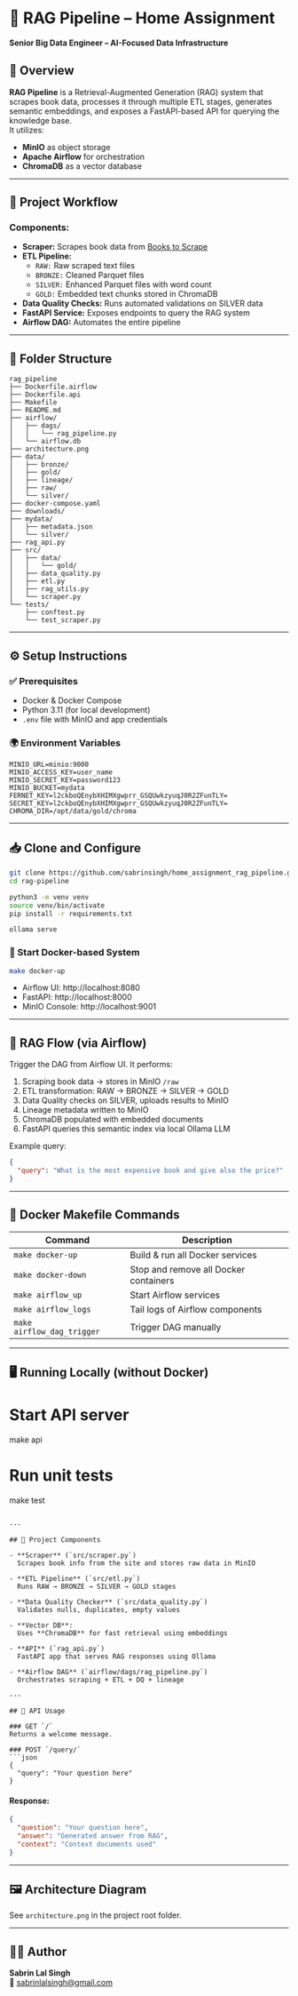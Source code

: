 # 🧠 RAG Pipeline – Home Assignment  
**Senior Big Data Engineer – AI-Focused Data Infrastructure**

## 📌 Overview

**RAG Pipeline** is a Retrieval-Augmented Generation (RAG) system that scrapes book data, processes it through multiple ETL stages, generates semantic embeddings, and exposes a FastAPI-based API for querying the knowledge base.  
It utilizes:

- **MinIO** as object storage  
- **Apache Airflow** for orchestration  
- **ChromaDB** as a vector database  

---

## 🚀 Project Workflow

### Components:
- **Scraper:** Scrapes book data from [Books to Scrape](https://books.toscrape.com)
- **ETL Pipeline:**
  - `RAW:` Raw scraped text files
  - `BRONZE:` Cleaned Parquet files
  - `SILVER:` Enhanced Parquet files with word count
  - `GOLD:` Embedded text chunks stored in ChromaDB
- **Data Quality Checks:** Runs automated validations on SILVER data
- **FastAPI Service:** Exposes endpoints to query the RAG system
- **Airflow DAG:** Automates the entire pipeline

---

## 📂 Folder Structure

```
rag_pipeline
├── Dockerfile.airflow
├── Dockerfile.api
├── Makefile
├── README.md
├── airflow/
│   ├── dags/
│   │   └── rag_pipeline.py
│   └── airflow.db
├── architecture.png
├── data/
│   ├── bronze/
│   ├── gold/
│   ├── lineage/
│   ├── raw/
│   └── silver/
├── docker-compose.yaml
├── downloads/
├── mydata/
│   ├── metadata.json
│   └── silver/
├── rag_api.py
├── src/
│   ├── data/
│   │   └── gold/
│   ├── data_quality.py
│   ├── etl.py
│   ├── rag_utils.py
│   └── scraper.py
└── tests/
    ├── conftest.py
    └── test_scraper.py
```

---

## ⚙️ Setup Instructions

### ✅ Prerequisites
- Docker & Docker Compose
- Python 3.11 (for local development)
- `.env` file with MinIO and app credentials

### 🌍 Environment Variables

```dotenv
MINIO_URL=minio:9000
MINIO_ACCESS_KEY=user_name
MINIO_SECRET_KEY=password123
MINIO_BUCKET=mydata
FERNET_KEY=l2ckboQEnybXHIMXgwprr_GSQUwkzyuqJ0R2ZFunTLY=
SECRET_KEY=l2ckboQEnybXHIMXgwprr_GSQUwkzyuqJ0R2ZFunTLY=
CHROMA_DIR=/opt/data/gold/chroma
```

---

## 📥 Clone and Configure

```bash
git clone https://github.com/sabrinsingh/home_assignment_rag_pipeline.git
cd rag-pipeline

python3 -m venv venv
source venv/bin/activate
pip install -r requirements.txt

ollama serve
```

### 🐳 Start Docker-based System

```bash
make docker-up
```

- Airflow UI: http://localhost:8080  
- FastAPI: http://localhost:8000  
- MinIO Console: http://localhost:9001

---

## 🧠 RAG Flow (via Airflow)

Trigger the DAG from Airflow UI. It performs:

1. Scraping book data → stores in MinIO `/raw`
2. ETL transformation: RAW → BRONZE → SILVER → GOLD
3. Data Quality checks on SILVER, uploads results to MinIO
4. Lineage metadata written to MinIO
5. ChromaDB populated with embedded documents
6. FastAPI queries this semantic index via local Ollama LLM

Example query:

```json
{
  "query": "What is the most expensive book and give also the price?"
}
```

---

## 🐳 Docker Makefile Commands

| Command                    | Description                                        |
|----------------------------|----------------------------------------------------|
| `make docker-up`           | Build & run all Docker services                    |
| `make docker-down`         | Stop and remove all Docker containers              |
| `make airflow_up`          | Start Airflow services                             |
| `make airflow_logs`        | Tail logs of Airflow components                    |
| `make airflow_dag_trigger` | Trigger DAG manually                               |

---

## 🖥️ Running Locally (without Docker)

# Start API server
make api

# Run unit tests
make test
```

---

## 🧩 Project Components

- **Scraper** (`src/scraper.py`)  
  Scrapes book info from the site and stores raw data in MinIO

- **ETL Pipeline** (`src/etl.py`)  
  Runs RAW → BRONZE → SILVER → GOLD stages

- **Data Quality Checker** (`src/data_quality.py`)  
  Validates nulls, duplicates, empty values

- **Vector DB**:  
  Uses **ChromaDB** for fast retrieval using embeddings

- **API** (`rag_api.py`)  
  FastAPI app that serves RAG responses using Ollama

- **Airflow DAG** (`airflow/dags/rag_pipeline.py`)  
  Orchestrates scraping + ETL + DQ + lineage

---

## 📄 API Usage

### GET `/`
Returns a welcome message.

### POST `/query/`
```json
{
  "query": "Your question here"
}
```

#### Response:
```json
{
  "question": "Your question here",
  "answer": "Generated answer from RAG",
  "context": "Context documents used"
}
```

---

## 🖼️ Architecture Diagram

See `architecture.png` in the project root folder.

---

## 👨‍💻 Author

**Sabrin Lal Singh**  
📧 [sabrinlalsingh@gmail.com](mailto:sabrinlalsingh@gmail.com)